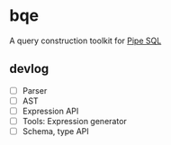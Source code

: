 # bqe

A query construction toolkit for [Pipe SQL](https://storage.googleapis.com/gweb-research2023-media/pubtools/1004848.pdf)

## devlog

- [ ] Parser
- [ ] AST
- [ ] Expression API
- [ ] Tools: Expression generator
- [ ] Schema, type API